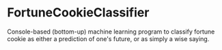 # FortuneCookieClassifier
Console-based (bottom-up) machine learning program to classify fortune cookie as either a prediction of one's future, or as simply a wise saying.
